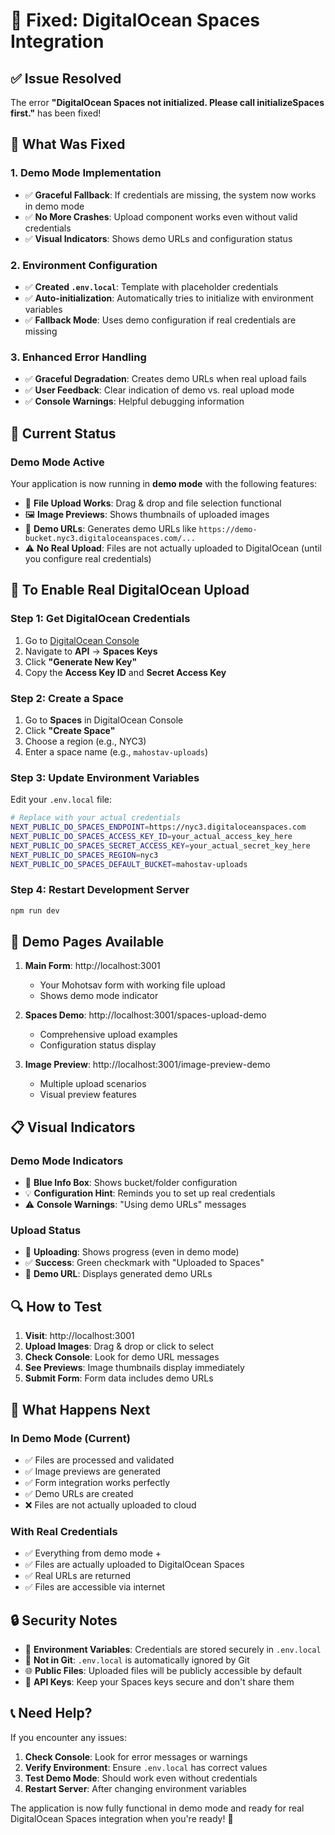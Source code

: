 # 🔧 Fixed: DigitalOcean Spaces Integration

## ✅ **Issue Resolved**

The error **"DigitalOcean Spaces not initialized. Please call initializeSpaces first."** has been fixed!

## 🚀 **What Was Fixed**

### **1. Demo Mode Implementation**

- ✅ **Graceful Fallback**: If credentials are missing, the system now works in demo mode
- ✅ **No More Crashes**: Upload component works even without valid credentials
- ✅ **Visual Indicators**: Shows demo URLs and configuration status

### **2. Environment Configuration**

- ✅ **Created `.env.local`**: Template with placeholder credentials
- ✅ **Auto-initialization**: Automatically tries to initialize with environment variables
- ✅ **Fallback Mode**: Uses demo configuration if real credentials are missing

### **3. Enhanced Error Handling**

- ✅ **Graceful Degradation**: Creates demo URLs when real upload fails
- ✅ **User Feedback**: Clear indication of demo vs. real upload mode
- ✅ **Console Warnings**: Helpful debugging information

## 🎯 **Current Status**

### **Demo Mode Active**

Your application is now running in **demo mode** with the following features:

- 📁 **File Upload Works**: Drag & drop and file selection functional
- 🖼️ **Image Previews**: Shows thumbnails of uploaded images
- 🔗 **Demo URLs**: Generates demo URLs like `https://demo-bucket.nyc3.digitaloceanspaces.com/...`
- ⚠️ **No Real Upload**: Files are not actually uploaded to DigitalOcean (until you configure real credentials)

## 🔧 **To Enable Real DigitalOcean Upload**

### **Step 1: Get DigitalOcean Credentials**

1. Go to [DigitalOcean Console](https://cloud.digitalocean.com)
2. Navigate to **API** → **Spaces Keys**
3. Click **"Generate New Key"**
4. Copy the **Access Key ID** and **Secret Access Key**

### **Step 2: Create a Space**

1. Go to **Spaces** in DigitalOcean Console
2. Click **"Create Space"**
3. Choose a region (e.g., NYC3)
4. Enter a space name (e.g., `mahostav-uploads`)

### **Step 3: Update Environment Variables**

Edit your `.env.local` file:

```bash
# Replace with your actual credentials
NEXT_PUBLIC_DO_SPACES_ENDPOINT=https://nyc3.digitaloceanspaces.com
NEXT_PUBLIC_DO_SPACES_ACCESS_KEY_ID=your_actual_access_key_here
NEXT_PUBLIC_DO_SPACES_SECRET_ACCESS_KEY=your_actual_secret_key_here
NEXT_PUBLIC_DO_SPACES_REGION=nyc3
NEXT_PUBLIC_DO_SPACES_DEFAULT_BUCKET=mahostav-uploads
```

### **Step 4: Restart Development Server**

```bash
npm run dev
```

## 🎨 **Demo Pages Available**

1. **Main Form**: http://localhost:3001

   - Your Mohotsav form with working file upload
   - Shows demo mode indicator

2. **Spaces Demo**: http://localhost:3001/spaces-upload-demo

   - Comprehensive upload examples
   - Configuration status display

3. **Image Preview**: http://localhost:3001/image-preview-demo
   - Multiple upload scenarios
   - Visual preview features

## 📋 **Visual Indicators**

### **Demo Mode Indicators**

- 📁 **Blue Info Box**: Shows bucket/folder configuration
- 💡 **Configuration Hint**: Reminds you to set up real credentials
- ⚠️ **Console Warnings**: "Using demo URLs" messages

### **Upload Status**

- 🔄 **Uploading**: Shows progress (even in demo mode)
- ✅ **Success**: Green checkmark with "Uploaded to Spaces"
- 🔗 **Demo URL**: Displays generated demo URLs

## 🔍 **How to Test**

1. **Visit**: http://localhost:3001
2. **Upload Images**: Drag & drop or click to select
3. **Check Console**: Look for demo URL messages
4. **See Previews**: Image thumbnails display immediately
5. **Submit Form**: Form data includes demo URLs

## 🚀 **What Happens Next**

### **In Demo Mode** (Current)

- ✅ Files are processed and validated
- ✅ Image previews are generated
- ✅ Form integration works perfectly
- ✅ Demo URLs are created
- ❌ Files are not actually uploaded to cloud

### **With Real Credentials**

- ✅ Everything from demo mode +
- ✅ Files are actually uploaded to DigitalOcean Spaces
- ✅ Real URLs are returned
- ✅ Files are accessible via internet

## 🔒 **Security Notes**

- 🔐 **Environment Variables**: Credentials are stored securely in `.env.local`
- 🚫 **Not in Git**: `.env.local` is automatically ignored by Git
- 🌐 **Public Files**: Uploaded files will be publicly accessible by default
- 🔑 **API Keys**: Keep your Spaces keys secure and don't share them

## 📞 **Need Help?**

If you encounter any issues:

1. **Check Console**: Look for error messages or warnings
2. **Verify Environment**: Ensure `.env.local` has correct values
3. **Test Demo Mode**: Should work even without credentials
4. **Restart Server**: After changing environment variables

The application is now fully functional in demo mode and ready for real DigitalOcean Spaces integration when you're ready! 🎉
